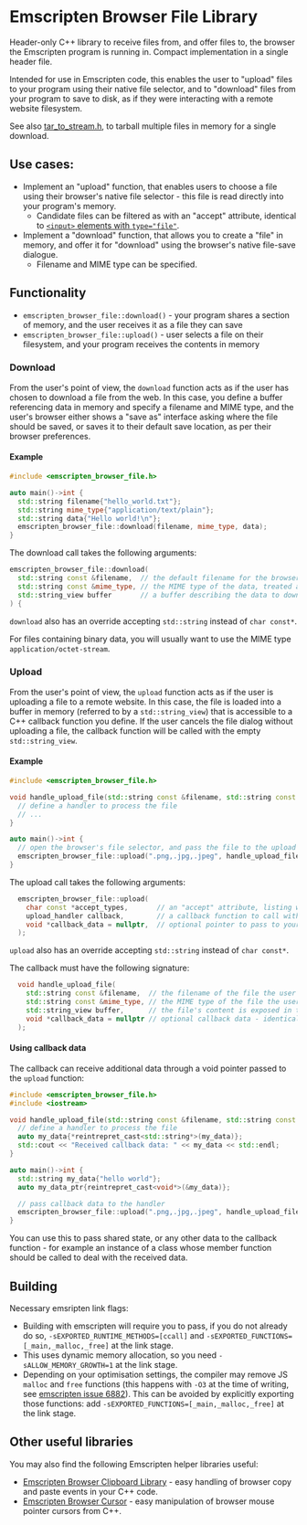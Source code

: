 # Emscripten Browser File Library

Header-only C++ library to receive files from, and offer files to, the browser the Emscripten program is running in.  Compact implementation in a single header file.

Intended for use in Emscripten code, this enables the user to "upload" files to your program using their native file selector, and to "download" files from your program to save to disk, as if they were interacting with a remote website filesystem.

See also [tar_to_stream.h](https://github.com/Armchair-Software/tar_to_stream), to tarball multiple files in memory for a single download.

## Use cases:

* Implement an "upload" function, that enables users to choose a file using their browser's native file selector - this file is read directly into your program's memory.
  * Candidate files can be filtered as with an "accept" attribute, identical to [`<input>` elements with `type="file"`](https://developer.mozilla.org/en-US/docs/Web/HTML/Element/input/file).
* Implement a "download" function, that allows you to create a "file" in memory, and offer it for "download" using the browser's native file-save dialogue.
  * Filename and MIME type can be specified.

## Functionality

* `emscripten_browser_file::download()` - your program shares a section of memory, and the user receives it as a file they can save
* `emscripten_browser_file::upload()` - user selects a file on their filesystem, and your program receives the contents in memory

### Download 

From the user's point of view, the `download` function acts as if the user has chosen to download a file from the web.  In this case, you define a buffer referencing data in memory and specify a filename and MIME type, and the user's browser either shows a "save as" interface asking where the file should be saved, or saves it to their default save location, as per their browser preferences.

#### Example

```cpp
#include <emscripten_browser_file.h>

auto main()->int {
  std::string filename{"hello_world.txt"};
  std::string mime_type{"application/text/plain"};
  std::string data{"Hello world!\n"};
  emscripten_browser_file::download(filename, mime_type, data);
}
```

The download call takes the following arguments:
```cpp
emscripten_browser_file::download(
  std::string const &filename,  // the default filename for the browser to save.  Note that browsers do not have to honour this, and may choose to mangle it
  std::string const &mime_type, // the MIME type of the data, treated as if it were a webserver serving a file
  std::string_view buffer       // a buffer describing the data to download - can be any array of bytes, passed as a string_view
) {
```

`download` also has an override accepting `std::string` instead of `char const*`.

For files containing binary data, you will usually want to use the MIME type `application/octet-stream`.

### Upload
From the user's point of view, the `upload` function acts as if the user is uploading a file to a remote website.  In this case, the file is loaded into a buffer in memory (referred to by a `std::string_view`) that is accessible to a C++ callback function you define. If the user cancels the file dialog without uploading a file, the callback function will be called with the empty `std::string_view`.

#### Example

```cpp
#include <emscripten_browser_file.h>

void handle_upload_file(std::string const &filename, std::string const &mime_type, std::string_view buffer, void*) {
  // define a handler to process the file
  // ...
}

auto main()->int {
  // open the browser's file selector, and pass the file to the upload handler
  emscripten_browser_file::upload(".png,.jpg,.jpeg", handle_upload_file);
}

```

The upload call takes the following arguments:
```cpp
  emscripten_browser_file::upload(
    char const *accept_types,       // an "accept" attribute, listing what file types can be accepted - see: https://developer.mozilla.org/en-US/docs/Web/HTML/Element/input/file#unique_file_type_specifiers 
    upload_handler callback,        // a callback function to call with the received data
    void *callback_data = nullptr,  // optional pointer to pass to your callback function
  );
```
`upload` also has an override accepting `std::string` instead of `char const*`.

The callback must have the following signature:

```cpp
  void handle_upload_file(
    std::string const &filename,  // the filename of the file the user selected
    std::string const &mime_type, // the MIME type of the file the user selected, for example "image/png"
    std::string_view buffer,      // the file's content is exposed in this string_view - access the data with buffer.data() and size with buffer.size().
    void *callback_data = nullptr // optional callback data - identical to whatever you passed to handle_upload_file()
  );
```

#### Using callback data

The callback can receive additional data through a void pointer passed to the `upload` function:

```cpp
#include <emscripten_browser_file.h>
#include <iostream>

void handle_upload_file(std::string const &filename, std::string const &mime_type, std::string_view buffer, void *callback_data) {
  // define a handler to process the file
  auto my_data{*reintrepret_cast<std::string*>(my_data)};
  std::cout << "Received callback data: " << my_data << std::endl;
}

auto main()->int {
  std::string my_data{"hello world"};
  auto my_data_ptr{reintrepret_cast<void*>(&my_data)};

  // pass callback data to the handler
  emscripten_browser_file::upload(".png,.jpg,.jpeg", handle_upload_file, my_data_ptr);
}

```

You can use this to pass shared state, or any other data to the callback function - for example an instance of a class whose member function should be called to deal with the received data.

## Building

Necessary emsripten link flags:

- Building with emscripten will require you to pass, if you do not already do so, `-sEXPORTED_RUNTIME_METHODS=[ccall]` and `-sEXPORTED_FUNCTIONS=[_main,_malloc,_free]` at the link stage.
- This uses dynamic memory allocation, so you need `-sALLOW_MEMORY_GROWTH=1` at the link stage.
- Depending on your optimisation settings, the compiler may remove JS `malloc` and `free` functions (this happens with `-O3` at the time of writing, see [emscripten issue 6882](https://github.com/emscripten-core/emscripten/issues/6882)).  This can be avoided by explicitly exporting those functions: add `-sEXPORTED_FUNCTIONS=[_main,_malloc,_free]` at the link stage.

## Other useful libraries

You may also find the following Emscripten helper libraries useful:

- [Emscripten Browser Clipboard Library](https://github.com/Armchair-Software/emscripten-browser-clipboard) - easy handling of browser copy and paste events in your C++ code.
- [Emscripten Browser Cursor](https://github.com/Armchair-Software/emscripten-browser-cursor) - easy manipulation of browser mouse pointer cursors from C++.
